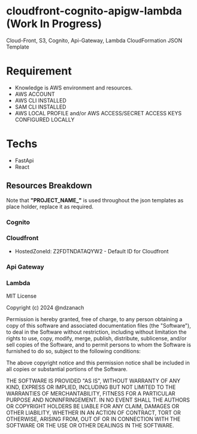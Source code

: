 # cloudfront-cognito-apigw-lambda (Work In Progress)
Cloud-Front, S3, Cognito, Api-Gateway, Lambda CloudFormation JSON Template


# Requirement

-  Knowledge is AWS environment and resources.
-  AWS ACCOUNT
-  AWS CLI INSTALLED
-  SAM CLI INSTALLED
-  AWS LOCAL PROFILE and/or AWS ACCESS/SECRET ACCESS KEYS CONFIGURED LOCALLY

# Techs
- FastApi
- React 

## Resources Breakdown

Note that **"PROJECT_NAME_"** is used throughout the json templates as place holder, replace it as required.

### Cognito


### Cloudfront
- HostedZoneId: Z2FDTNDATAQYW2 - Default ID for Cloudfront 


### Api Gateway


### Lambda



MIT License

Copyright (c) 2024 @ndzanach

Permission is hereby granted, free of charge, to any person obtaining a copy of this software and associated documentation files (the "Software"), to deal in the Software without restriction, including without limitation the rights to use, copy, modify, merge, publish, distribute, sublicense, and/or sell copies of the Software, and to permit persons to whom the Software is furnished to do so, subject to the following conditions:

The above copyright notice and this permission notice shall be included in all copies or substantial portions of the Software.

THE SOFTWARE IS PROVIDED "AS IS", WITHOUT WARRANTY OF ANY KIND, EXPRESS OR IMPLIED, INCLUDING BUT NOT LIMITED TO THE WARRANTIES OF MERCHANTABILITY, FITNESS FOR A PARTICULAR PURPOSE AND NONINFRINGEMENT. IN NO EVENT SHALL THE AUTHORS OR COPYRIGHT HOLDERS BE LIABLE FOR ANY CLAIM, DAMAGES OR OTHER LIABILITY, WHETHER IN AN ACTION OF CONTRACT, TORT OR OTHERWISE, ARISING FROM, OUT OF OR IN CONNECTION WITH THE SOFTWARE OR THE USE OR OTHER DEALINGS IN THE SOFTWARE.
